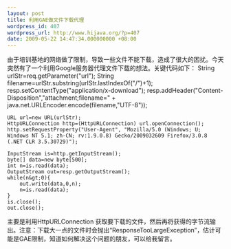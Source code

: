 ```yaml
---
layout: post
title: 利用GAE做文件下载代理
wordpress_id: 407
wordpress_url: http://www.hijava.org/?p=407
date: 2009-05-22 14:47:34.000000000 +08:00
---
```

由于培训基地的网络做了限制，导致一些文件不能下载，造成了很大的困扰。今天突然有了一个利用Google服务器代理文件下载的想法。关键代码如下：
	String urlStr=req.getParameter("url");
	String filename=urlStr.substring(urlStr.lastIndexOf("/")+1);
	resp.setContentType("application/x-download");
	resp.addHeader("Content-Disposition","attachment;filename=" + java.net.URLEncoder.encode(filename,"UTF-8")); 

	URL url=new URL(urlStr);
	HttpURLConnection http=(HttpURLConnection) url.openConnection();
	http.setRequestProperty("User-Agent", "Mozilla/5.0 (Windows; U; Windows NT 5.1; zh-CN; rv:1.9.0.8) Gecko/2009032609 Firefox/3.0.8 (.NET CLR 3.5.30729)");

	InputStream is=http.getInputStream();
	byte[] data=new byte[500];
	int n=is.read(data);
	OutputStream out=resp.getOutputStream();
	while(n&gt;0){
		out.write(data,0,n);
		n=is.read(data);
	}
	is.close();
	out.close();
主要是利用HttpURLConnection 获取要下载的文件，然后再将获得的字节流输出。注意：下载大一点的文件时会抛出“ResponseTooLargeException”，估计可能是GAE限制，知道如何解决这个问题的朋友，可以给我留言。
